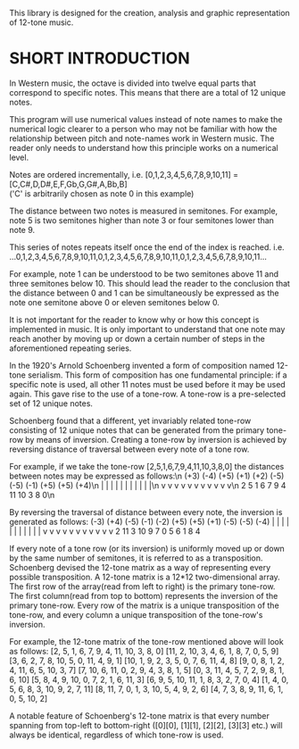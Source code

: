 This library is designed for the creation, analysis and graphic representation of 12-tone music.


SHORT INTRODUCTION
====================
In Western music, the octave is divided into twelve equal parts that correspond to specific notes.
This means that there are a total of 12 unique notes. 

This program will use numerical values instead of note names to make the numerical logic clearer
to a person who may not be familiar with how the relationship between pitch and note-names work in Western music.
The reader only needs to understand how this principle works on a numerical level.

Notes are ordered incrementally,
i.e. [0,1,2,3,4,5,6,7,8,9,10,11] = [C,C#,D,D#,E,F,Gb,G,G#,A,Bb,B]  
    ('C' is arbitrarily chosen as note 0 in this example)

The distance between two notes is measured in semitones. For example,
note 5 is two semitones higher than note 3 or four semitones lower than note 9.

This series of notes repeats itself once the end of the index is reached. i.e. 
...0,1,2,3,4,5,6,7,8,9,10,11,0,1,2,3,4,5,6,7,8,9,10,11,0,1,2,3,4,5,6,7,8,9,10,11...

For example, note 1 can be understood to be two semitones above 11
and three semitones below 10. This should lead the reader to the conclusion that
the distance between 0 and 1 can be simultaneously be expressed as the note
one semitone above 0 or eleven semitones below 0.

It is not important for the reader to know why or how this concept is implemented in music.
It is only important to understand that one note may reach another by moving up or down a 
certain number of steps in the aforementioned repeating series. 

In the 1920's Arnold Schoenberg invented a form of composition named 12-tone serialism.
This form of composition has one fundamental principle:
if a specific note is used, all other 11 notes must be used before it may be used again.
This gave rise to the use of a tone-row. A tone-row is a pre-selected set of 12 unique notes. 

Schoenberg found that a different, yet invariably related tone-row consisting of 12 unique notes that
can be generated from the primary tone-row by means of inversion. 
Creating a tone-row by inversion is achieved by reversing distance of traversal between every note of a tone row. 


For example, if we take the tone-row [2,5,1,6,7,9,4,11,10,3,8,0] the distances between notes may be expressed as follows:\n
 (+3) (-4) (+5) (+1) (+2) (-5) (-5)  (-1)  (+5) (+5) (+4)\n
  |    |    |    |    |    |    |     |     |    |    |\n
  v    v    v    v    v    v    v     v     v    v    v\n
2    5    1    6    7    9    4    11    10    3    8    0\n

By reversing the traversal of distance between every note, the inversion is generated as follows:
 (-3)  (+4) (-5)  (-1) (-2) (+5) (+5) (+1) (-5) (-5) (-4)
  |     |    |     |    |    |    |    |    |    |    |
  v     v    v     v    v    v    v    v    v    v    v
2   11     3    10    9    7    0    5    6    1    8    4

If every note of a tone row (or its inversion) is uniformly moved up or down by the same number of semitones,
it is referred to as a transposition. Schoenberg devised the 12-tone matrix as a way of representing every
possible transposition. A 12-tone matrix is a 12*12 two-dimensional array. The first row of the array(read from
left to right) is the primary tone-row. The first column(read from top to bottom) represents the inversion
of the primary tone-row. Every row of the matrix is a unique transposition of the tone-row,
and every column a unique transposition of the tone-row's inversion.

For example, the 12-tone matrix of the tone-row mentioned above will look as follows:
[2, 5, 1, 6, 7, 9, 4, 11, 10, 3, 8, 0]
[11, 2, 10, 3, 4, 6, 1, 8, 7, 0, 5, 9]
[3, 6, 2, 7, 8, 10, 5, 0, 11, 4, 9, 1]
[10, 1, 9, 2, 3, 5, 0, 7, 6, 11, 4, 8]
[9, 0, 8, 1, 2, 4, 11, 6, 5, 10, 3, 7]
[7, 10, 6, 11, 0, 2, 9, 4, 3, 8, 1, 5]
[0, 3, 11, 4, 5, 7, 2, 9, 8, 1, 6, 10]
[5, 8, 4, 9, 10, 0, 7, 2, 1, 6, 11, 3]
[6, 9, 5, 10, 11, 1, 8, 3, 2, 7, 0, 4]
[1, 4, 0, 5, 6, 8, 3, 10, 9, 2, 7, 11]
[8, 11, 7, 0, 1, 3, 10, 5, 4, 9, 2, 6]
[4, 7, 3, 8, 9, 11, 6, 1, 0, 5, 10, 2]

A notable feature of Schoenberg's 12-tone matrix is that every number spanning
from top-left to bottom-right ([0][0], [1][1], [2][2], [3][3] etc.) will always be
identical, regardless of which tone-row is used.